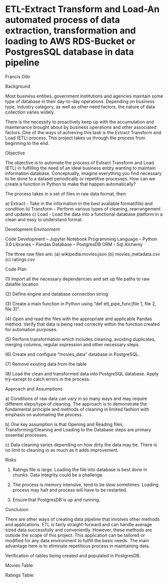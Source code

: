 # ETL-Extract Transform and Load-An automated process of data extraction, transformation and loading to AWS RDS-Bucket or PostgresSQL database in data pipeline

Francis Odo


Background 

Most business entities, government institutions and agencies maintain some type of database in their day-to-day operations. Depending on business type, industry category, as well as other need factors, the nature of data collection varies widely.

There is the necessity to proactively keep up with the accumulation and maintenance brought about by business operations and other associated factors. One of the ways of achieving this task is the Extract Transform and Load (ETL) process. This project takes us through the process from beginning to the end.

Objective

The objective is to automate the process of Extract Transform and Load (ETL) in fulfilling the need of an ideal business entity wanting to maintain information database. 
Conceptually, imagine everything you find necessary to be done to a dataset periodically or repetitive processes. How can we create a function in Python to make that happen automatically?

The process takes in a set of files in raw data format, then:

a)	Extract  -  Take in the information in the best available format(file) and condition
b)	Transform  -  Perform various types of cleaning, rearrangement and updates
c)	Load   -  Load the data into a functional database platform in a clean and easy to understand format. 

Development Environment

Code Development – Jupyter Notebook
Programming Language – Python 3.0
Libraries – Pandas
Database – PostgresDB
ORM - Sql Alchemy

The three raw files are: 
(a)	wikipedia.movies.json
(b)	movies_metadata.csv
(c)	ratings.csv

Code Plan

(1)	Import all the necessary dependencies and set up file paths to raw datafile location

(2)	Define engine and database connection string

(3)	Create a main function in Python using “def etl_pipe_func(file 1, file 2, file 3)”. 

(4)	Open and read the files with the appropriate and applicable Pandas method. Verify that data is being read correctly within the function created for automation purposes. 

(5)	Perform transformation which includes cleaning, avoiding duplicates, merging columns, regular expression and other necessary steps.

(6)	Create and configure “movies_data” database  in PostgreSQL. 

(7)	Remove existing data from the table

(8)	Load the clean and transformed data into PostgreSQL database. Apply try-except to catch errors in the process.

Approach and Assumptions

a)	Conditions of raw data can vary in so many ways and may require different steps/type of cleaning. The approach is to demonstrate the fundamental principle and methods of cleaning in limited fashion with emphasis on automating the process.
 
b)	One key assumption is that Opening and Reading files, Transforming/Cleaning and Loading to the Database steps are primary essential processes. 

c)	Data cleaning varies depending on how dirty the data may be. There is no limit to cleaning in as much as it adds improvement.

Risks

1.	Ratings file is large. Loading the file into database is best done in chunks. Data integrity could be a challenge

2.	The process is memory intensive, tend to be slow sometimes. Loading process may halt and process will have to be restarted.

3.	Ensure that PostgresDB is up and running.

Conclusion

There are other ways of creating data pipeline that involves other methods and applications. ETL is fairly straight-forward and can handle average sized data successfully and conveniently. However, these  methods are outside the scope of this project. 
This application can be tailored or modified for any data environment to fulfill the basic needs. The main advantage here is to eliminate repetitious process in maintaining data.

Verification of tables being created and populated in PostgresDB. 

Movies Table:

Ratings Table:

